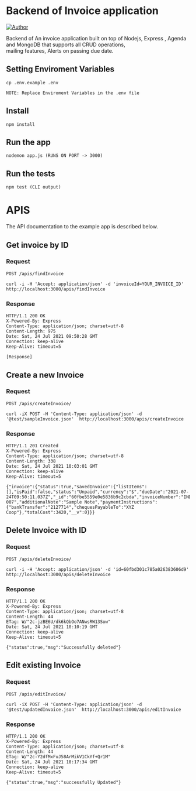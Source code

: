 # Backend of Invoice application

[![Author](http://img.shields.io/badge/author-@Kunal_Singhal-blue.svg)](https://github.com/Kunal-2001)

Backend of An invoice application built on top of Nodejs, Express , Agenda and MongoDB that supports all CRUD operations,<br>mailing features, Alerts on passing due date.

## Setting Enviroment Variables

    cp .env.example .env

    NOTE: Replace Enviroment Variables in the .env file

## Install

    npm install

## Run the app

    nodemon app.js (RUNS ON PORT -> 3000)

## Run the tests

    npm test (CLI output)

# APIS

The API documentation to the example app is described below.

## Get invoice by ID

### Request

`POST /apis/findInvoice`

    curl -i -H 'Accept: application/json' -d 'invoiceId=YOUR_INVOICE_ID'  http://localhost:3000/apis/findInvoice

### Response

    HTTP/1.1 200 OK
    X-Powered-By: Express
    Content-Type: application/json; charset=utf-8
    Content-Length: 975
    Date: Sat, 24 Jul 2021 09:50:28 GMT
    Connection: keep-alive
    Keep-Alive: timeout=5

    [Response]

## Create a new Invoice

### Request

`POST /apis/createInvoice/`

    curl -iX POST -H 'Content-Type: application/json' -d '@test/sampleInvoice.json'  http://localhost:3000/apis/createInvoice

### Response

    HTTP/1.1 201 Created
    X-Powered-By: Express
    Content-Type: application/json; charset=utf-8
    Content-Length: 338
    Date: Sat, 24 Jul 2021 10:03:01 GMT
    Connection: keep-alive
    Keep-Alive: timeout=5

    {"invoice":{"status":true,"savedInvoice":{"listItems":[],"isPaid":false,"status":"Unpaid","currency":"$","dueDate":"2021-07-24T09:50:11.037Z","_id":"60fbe5559e0e5836b9c2cbda","invoiceNumber":"IND-007","additionalNote":"Sample Note","paymentInstructions":{"bankTransfer":"2127714","chequesPayableTo":"XYZ Coop"},"totalCost":3420,"__v":0}}}

## Delete Invoice with ID

### Request

`POST /apis/deleteInvoice/`

    curl -i -H 'Accept: application/json' -d 'id=60fbd301c785a026383606d9'  http://localhost:3000/apis/deleteInvoice

### Response

    HTTP/1.1 200 OK
    X-Powered-By: Express
    Content-Type: application/json; charset=utf-8
    Content-Length: 44
    ETag: W/"2c-jzBE6U/dk6kQbOo7ANwsRW13Sow"
    Date: Sat, 24 Jul 2021 10:10:19 GMT
    Connection: keep-alive
    Keep-Alive: timeout=5

    {"status":true,"msg":"Successfully deleted"}

## Edit existing Invoice

### Request

`POST /apis/editInvoice/`

    curl -iX POST -H 'Content-Type: application/json' -d '@test/updatedInvoice.json'  http://localhost:3000/apis/editInvoice

### Response

    HTTP/1.1 200 OK
    X-Powered-By: Express
    Content-Type: application/json; charset=utf-8
    Content-Length: 44
    ETag: W/"2c-Y2dfMxFuJ58ArMikV1CkYf+Qr1M"
    Date: Sat, 24 Jul 2021 10:17:34 GMT
    Connection: keep-alive
    Keep-Alive: timeout=5

    {"status":true,"msg":"successfully Updated"}
